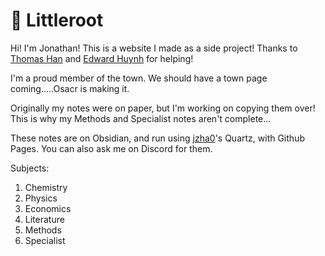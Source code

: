 # 🌱 Littleroot


Hi! I'm Jonathan! This is a website I made as a side project! Thanks to [Thomas Han](https://github.com/nottacoz) and [Edward Huynh](https://github.com/EddieTheEd) for helping! 

I'm a proud member of the town. We should have a town page coming.....Osacr is making it.

Originally my notes were on paper, but I'm working on copying them over! This is why my Methods and Specialist notes aren't complete...

These notes are on Obsidian, and run using [jzha0](https://github.com/jackyzha0)'s Quartz, with Github Pages. You can also ask me on Discord for them.

Subjects:
1. Chemistry
2. Physics
3. Economics
4. Literature
5. Methods
6. Specialist
